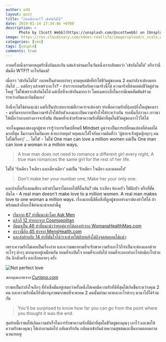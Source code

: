 ```yaml
---
author: odd
layout: post
title: "ก่อนที่เราจะ!? เข้ากันไม่ได้"
date: 2019-01-14 17:34:46 +0700
description: >
      Photo by [Scott Webb](https://unsplash.com/@scottwebb) on [Unsplash](https://unsplash.com/)
image: https://res.cloudinary.com/sdees-reallife/image/upload/c_scale,w_1024/v1547548780/scott-webb-252757-unsplash.jpg
categories: [sex]
tags: [couple]
comments: true
---
```

กาลครั้งหนึ่งเราตกหลุมรักซึ่งกันและกัน แต่แล้วผ่านมาในวันหนึ่งเรากลับพบว่า 'เข้ากันไม่ได้' หรือว่านี่มันคือ WTF!? อะไรกันแน่!

เมื่อเรา 'เข้ากันไม่ได้' กลายเป็นคำตอบง่ายๆ ตามยุคสมัยที่ทำให้ชีวิตคู่ของคน 2 คนกำลังจะต้องแยกกันไป ... แต่ลึกๆ แล้วเพราะอะไร? - ถ้าเราจะยอมรับกับความจริงนี้ได้ ความจริงที่ส่งผลต่อชีวิตคู่ส่วนใหญ่ 'ไม่ใช่เพราะเข้ากันไม่ได้ แต่เบื่อที่จะเข้ากันมากกว่า โดยเฉพาะเบื่อในการมีเพศสัมพันธ์ร่วมระหว่างกันและกันนั่นเอง'

ถึงนี่จะไม่ใช่คำแนะนำ แต่ก็เป็นประสบการณ์ที่เราควรจะต้องทำ ทำเพื่อความรักที่(เคย)ยิ่งใหญ่ของเรา - มาเริ่มจากการเปิดความจริงใจให้กับตัวเองและเปิดความจริงใจให้ระหว่างกัน จากนั้นก็ภาวนา ภาวนาให้เผื่อว่าบางอย่างอาจจะยังทัน ทันพอที่จะช่วยรักษาความรักที่มีค่าที่สุดในชีวิตคู่ของเราไว้ให้ได้

จากในมุมมองของลูกผู้ชาย เรารู้ว่าการเริ่มเปลี่ยนที่ Mindset ดูน่าจะเป็นการเปลี่ยนแปลงที่ส่งผลได้มากที่สุด งั้นเรามาเริ่มกันเลย ด้วยการหยุด! หยุดและใส่ใจกับความคิดที่ว่า 'ผู้ชายจะรักผู้หญิงทุกๆ คนไปได้เรื่อยๆ' ... ไม่ใช่! - ไม่ใช่ One man can love a million women แต่เป็น One man can love a woman in a million ways.

> A true man does not need to romance a different girl every night, A true man romances the same girl for the rest of her life.

ไม่ใช่ 'รักเดียว ใจเดียว และเดี๋ยวเดียว' แต่เป็น 'รักเดียว ใจเดียว และตลอดไป'

> Don't make her your number one, Make her your only one.

และถ้าเบื่อเรื่องบนเตียง แล้วทำไมเราไม่ออกไปที่อื่นกัน? เช่น ระเบียง ห้องครัว ใต้ฝักบัว หรือที่ขั้นบันได - A real man doesn't make love to a million women. A real man makes love to one woman a million ways. เรื่องแบบนี้สิคือสิ่งที่ลูกผู้ชายอย่างเราต้องทำให้ได้ ถ้าพร้อมแล้วก็ลองใช้คำแนะนำเหล่านี้ดู

- [เริ่มจาก 67 ท่าที่แนะนำโดย Ask Men](https://www.askmen.com/dating/love_tip_250/274_love_tip.html)
- [แล้วก็ 12 ท่ายากจาก Cosmopolitan](https://www.cosmopolitan.com/advanced-sex-positions/)
- [ถัดมาเป็น 46 ท่าที่แนะนำว่าทุกคู่ควรได้ลองทำจาก WomansHealthMag.com](https://www.womenshealthmag.com/sex-and-love/a19943165/sex-positions-guide/)
- [คราวนี้อีก 45 ท่าจาก MensHealth.com](https://www.menshealth.com/sex-women/a19547362/45-sex-positions-guys-should-know/)
- [และส่งท้ายกับ 14 ท่าที่มั่นใจได้ว่าจะช่วยให้ฝ่ายหญิงได้ถึงจุดสุดยอดได้แน่ๆ](https://www.cosmopolitan.com/sex-love/a5528/your-orgasm-guaranteed/)

เพราะความรักไม่เคยเป็นเรื่องง่าย และความพยายามที่จะรักษาความรักเอาไว้ก็จำเป็นจะต้องแลกด้วยอะไรๆ ต่างๆ มากมายอยู่เหมือนกัน ยอมที่จะเปิดใจ ยอมที่จะกลับไป ยอมที่จะลองทำอะไรต่อมิอะไรด้วยกัน อีกสักครั้ง และอีกหลายๆ ครั้ง

![Not perfect love](https://res.cloudinary.com/sdees-reallife/image/upload/v1547545219/ae5d9c508c4d3ca72ec909297ad34f8f.jpg)

*ขอบคุณภาพจาก [Curiano.com](https://curiano.com/)*

เราขอเป็นกำลังใจเล็กๆ ที่ยังเชื่อมั่นอยู่เสมอว่าครั้งหนึ่งได้เคยมีความรักที่ดีที่สุดได้เกิดขึ้นระหว่างคุณ 2 คน และความรักนั้นก็ยังมีอานุภาพมากพอที่จะพาคน 2 คนนั้นผ่านเวลาและอะไรต่างๆ นานาไปได้ร่วมกัน

> You'll be surprised to know how far you can go from the point where you thought it was the end.

สุดท้ายนี้เราขอให้เกิดความสำเร็จในการรักษาความรักที่มีค่าที่สุดในชีวิตคู่ของคุณๆ เอาไว้ และขอให้ความรักของคุณๆ ได้เบ่งบานต่อไป กลับมารักกัน กลับมาเข้ากันด้วยความสุขสมและชื่นบานตลอดกาลนานเทอญ
